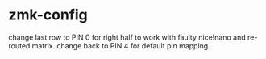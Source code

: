 # zmk-config

change last row to PIN 0 for right half to work with faulty nice!nano and re-routed matrix. 
change back to PIN 4 for default pin mapping.
